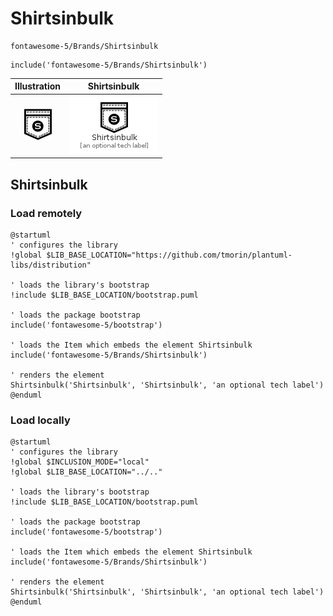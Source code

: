 # Shirtsinbulk


```text
fontawesome-5/Brands/Shirtsinbulk
```

```text
include('fontawesome-5/Brands/Shirtsinbulk')
```



| Illustration | Shirtsinbulk |
| :---: | :---: |
| ![illustration for Illustration](../../fontawesome-5/Brands/Shirtsinbulk.png) | ![illustration for Shirtsinbulk](../../fontawesome-5/Brands/Shirtsinbulk.Local.png) |




## Shirtsinbulk

### Load remotely
```plantuml
@startuml
' configures the library
!global $LIB_BASE_LOCATION="https://github.com/tmorin/plantuml-libs/distribution"

' loads the library's bootstrap
!include $LIB_BASE_LOCATION/bootstrap.puml

' loads the package bootstrap
include('fontawesome-5/bootstrap')

' loads the Item which embeds the element Shirtsinbulk
include('fontawesome-5/Brands/Shirtsinbulk')

' renders the element
Shirtsinbulk('Shirtsinbulk', 'Shirtsinbulk', 'an optional tech label')
@enduml
```

### Load locally
```plantuml
@startuml
' configures the library
!global $INCLUSION_MODE="local"
!global $LIB_BASE_LOCATION="../.."

' loads the library's bootstrap
!include $LIB_BASE_LOCATION/bootstrap.puml

' loads the package bootstrap
include('fontawesome-5/bootstrap')

' loads the Item which embeds the element Shirtsinbulk
include('fontawesome-5/Brands/Shirtsinbulk')

' renders the element
Shirtsinbulk('Shirtsinbulk', 'Shirtsinbulk', 'an optional tech label')
@enduml
```

